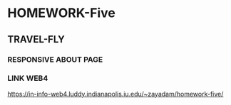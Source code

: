 # HOMEWORK-Five

## TRAVEL-FLY

### RESPONSIVE ABOUT PAGE

### LINK WEB4

https://in-info-web4.luddy.indianapolis.iu.edu/~zayadam/homework-five/
